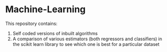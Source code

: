 # Machine-Learning

This repository contains:

1. Self coded versions of inbuilt algorithms
2. A comparison of various estimators (both regressors and classifiers) in the scikit learn library to see which one is best for a particular dataset
